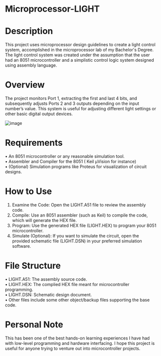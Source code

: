# Microprocessor-LIGHT
Description
===========
This project uses microprocessor design guidelines to create a light control system, accomplished in the microprocessor lab of my Bachelor's Degree. The light control system was created under the assumption that the user had an 8051 microcontroller and a simplistic control logic system designed using assembly language.

Overview
===========
The project monitors Port 1, extracting the first and last 4 bits, and subsequently adjusts Ports 2 and 3 outputs depending on the input number’s value. This system is useful for adjusting different light settings or other basic digital output devices. 

![image](https://user-images.githubusercontent.com/21992001/188723921-e8eb3ccc-3bfb-4001-b57e-10d0a96f46ba.png)

Requirements
===========
•	An 8051 microcontroller or any reasonable simulation tool. <br/>
•	Assembler and Compiler for the 8051 ( Keil µVision for instance) <br/>
•	(Optional) Simulation programs like Proteus for visualization of circuit designs.

How to Use
===========
1.	Examine the Code: Open the LIGHT.A51 file to review the assembly code. <br/>
2.	Compile: Use an 8051 assembler (such as Keil) to compile the code, which will generate the HEX file. <br/>
3.	Program: Use the generated HEX file (LIGHT.HEX) to program your 8051 microcontroller. <br/>
4.	Simulate (Optional): If you want to simulate the circuit, open the provided schematic file (LIGHT.DSN) in your preferred simulation software. <br/>

File Structure
===========
•	 LIGHT.A51: The assembly source code. <br/>
•	 LIGHT.HEX: The complied HEX file meant for microcontroller programming. <br/>
•	 LIGHT.DSN: Schematic design document. <br/>
•	 Other files include some other object/backup files supporting the base code.

Personal Note
===========
This has been one of the best hands-on learning experiences I have had with low-level programming and hardware interfacing. I hope this project is useful for anyone trying to venture out into microcontroller projects.
